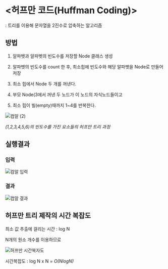 # <허프만 코드(Huffman Coding)>
  : 트리를 이용해 문자열을 2진수로 압축하는 알고리즘
  
## 방법


1. 알파벳과 알파벳의 빈도수를 저장할 Node 클래스 생성

2. 알파벳의 빈도수를 count 한 후, 최소힙에 빈도수와 해당 알파벳을 Node로 만들어 저장

3. 최소 힙에서 Node 두 개를 꺼낸다.

4. 부모 Node(3에서 꺼낸 두 노드가 이 노드의 자식노드들이고

5. 최소 힙이 빌(empty)때까지 1~4를 반복한다.

  
  
  
  
  
  

![컴알 (2)](https://user-images.githubusercontent.com/80369805/114546059-b2482780-9c97-11eb-8375-53d47d2b06b2.png)

*(1,2,3,4,5,6)의 빈도수를 가진 요소들의 허프만 트리 과정*




## 실행결과

### 입력

![컴알 입력](https://user-images.githubusercontent.com/80369805/114552603-bc6e2400-9c9f-11eb-99ce-3906985e8470.png)

### 결과

![컴알 결과](https://user-images.githubusercontent.com/80369805/114552635-c55ef580-9c9f-11eb-931f-e6021f7a0514.png)


## 허프만 트리 제작의 시간 복잡도
최소 값 추출에 걸리는 시간 : log N

N개의 원소 개수를 이용하므로


![허프만 시간복자도](https://user-images.githubusercontent.com/80369805/114535798-62fbfa00-9c8b-11eb-92bb-e6e41ee39f42.png)

시간복잡도 : log N x N = *O(NlogN)*

